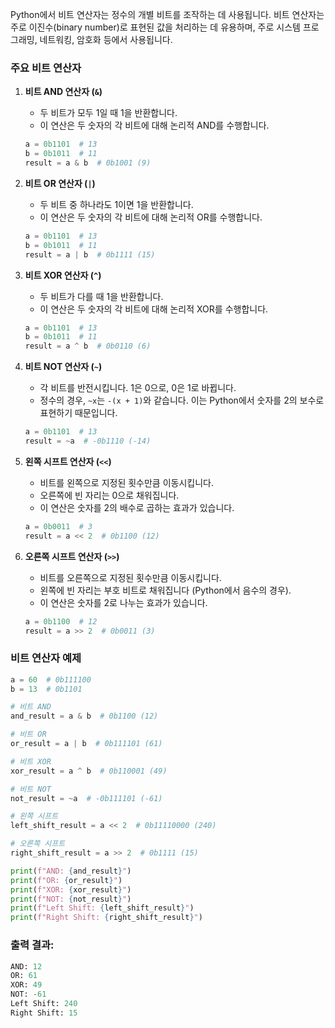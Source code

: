 Python에서 비트 연산자는 정수의 개별 비트를 조작하는 데 사용됩니다. 비트 연산자는 주로 이진수(binary number)로 표현된 값을 처리하는 데 유용하며, 주로 시스템 프로그래밍, 네트워킹, 암호화 등에서 사용됩니다.

### 주요 비트 연산자

1. **비트 AND 연산자 (`&`)**
   - 두 비트가 모두 1일 때 1을 반환합니다.
   - 이 연산은 두 숫자의 각 비트에 대해 논리적 AND를 수행합니다.

   ```python
   a = 0b1101  # 13
   b = 0b1011  # 11
   result = a & b  # 0b1001 (9)
   ```

2. **비트 OR 연산자 (`|`)**
   - 두 비트 중 하나라도 1이면 1을 반환합니다.
   - 이 연산은 두 숫자의 각 비트에 대해 논리적 OR를 수행합니다.

   ```python
   a = 0b1101  # 13
   b = 0b1011  # 11
   result = a | b  # 0b1111 (15)
   ```

3. **비트 XOR 연산자 (`^`)**
   - 두 비트가 다를 때 1을 반환합니다.
   - 이 연산은 두 숫자의 각 비트에 대해 논리적 XOR를 수행합니다.

   ```python
   a = 0b1101  # 13
   b = 0b1011  # 11
   result = a ^ b  # 0b0110 (6)
   ```

4. **비트 NOT 연산자 (`~`)**
   - 각 비트를 반전시킵니다. 1은 0으로, 0은 1로 바뀝니다.
   - 정수의 경우, `~x`는 `-(x + 1)`와 같습니다. 이는 Python에서 숫자를 2의 보수로 표현하기 때문입니다.

   ```python
   a = 0b1101  # 13
   result = ~a  # -0b1110 (-14)
   ```

5. **왼쪽 시프트 연산자 (`<<`)**
   - 비트를 왼쪽으로 지정된 횟수만큼 이동시킵니다.
   - 오른쪽에 빈 자리는 0으로 채워집니다.
   - 이 연산은 숫자를 2의 배수로 곱하는 효과가 있습니다.

   ```python
   a = 0b0011  # 3
   result = a << 2  # 0b1100 (12)
   ```

6. **오른쪽 시프트 연산자 (`>>`)**
   - 비트를 오른쪽으로 지정된 횟수만큼 이동시킵니다.
   - 왼쪽에 빈 자리는 부호 비트로 채워집니다 (Python에서 음수의 경우).
   - 이 연산은 숫자를 2로 나누는 효과가 있습니다.

   ```python
   a = 0b1100  # 12
   result = a >> 2  # 0b0011 (3)
   ```

### 비트 연산자 예제

```python
a = 60  # 0b111100
b = 13  # 0b1101

# 비트 AND
and_result = a & b  # 0b1100 (12)

# 비트 OR
or_result = a | b  # 0b111101 (61)

# 비트 XOR
xor_result = a ^ b  # 0b110001 (49)

# 비트 NOT
not_result = ~a  # -0b111101 (-61)

# 왼쪽 시프트
left_shift_result = a << 2  # 0b11110000 (240)

# 오른쪽 시프트
right_shift_result = a >> 2  # 0b1111 (15)

print(f"AND: {and_result}")
print(f"OR: {or_result}")
print(f"XOR: {xor_result}")
print(f"NOT: {not_result}")
print(f"Left Shift: {left_shift_result}")
print(f"Right Shift: {right_shift_result}")
```

### 출력 결과:

```python
AND: 12
OR: 61
XOR: 49
NOT: -61
Left Shift: 240
Right Shift: 15
```